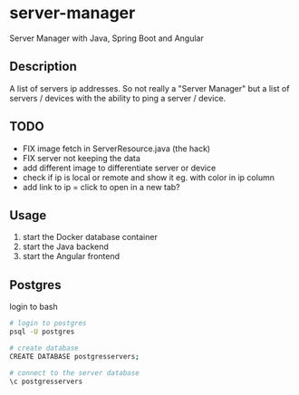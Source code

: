 # server-manager
Server Manager with Java, Spring Boot and Angular

## Description
A list of servers ip addresses. So not really a "Server Manager" but a list of servers / devices with
the ability to ping a server / device.

## TODO
- FIX image fetch in ServerResource.java (the hack)
- FIX server not keeping the data
- add different image to differentiate server or device
- check if ip is local or remote and show it eg. with color in ip column
- add link to ip = click to open in a new tab?

## Usage
1. start the Docker database container
2. start the Java backend
3. start the Angular frontend

## Postgres
login to bash
```bash
# login to postgres
psql -U postgres

# create database
CREATE DATABASE postgresservers;

# connect to the server database
\c postgresservers
```
